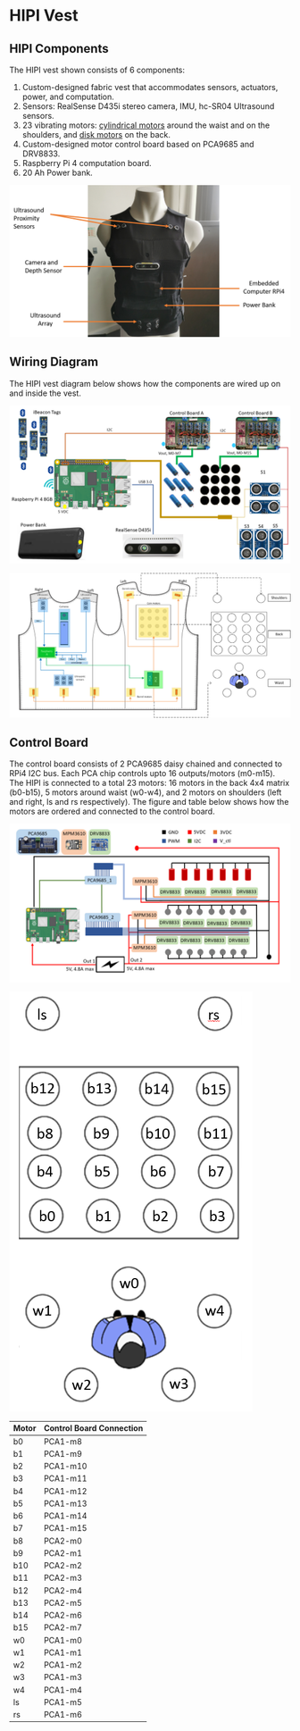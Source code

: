 # HIPI Vest

## HIPI Components

The HIPI vest shown consists of 6 components:

1. Custom-designed fabric vest that accommodates sensors, actuators, power, and computation.
2. Sensors: RealSense D435i stereo camera, IMU, hc-SR04 Ultrasound sensors.
3. 23 vibrating motors: [cylindrical motors](https://www.precisionmicrodrives.com/product/307-103-9mm-vibration-motor-25mm-type?gclid=cj0kcqia6t6abhdmarisaoniyyzgki9azfhvgv9uly_dje1ezwhbdxamfftaas9ztu8vj8lmoudzsksaahkuealw_wcb) around the waist and on the shoulders, and [disk motors](https://www.precisionmicrodrives.com/vibration-motors/precision-haptic-tm-haptic-feedback-vibration-motors/) on the back.
4. Custom-designed motor control board based on PCA9685 and DRV8833.
5. Raspberry Pi 4 computation board.
6. 20 Ah Power bank.

![HIPI Vest](./vest.png)

## Wiring Diagram

The HIPI vest diagram below shows how the components are wired up on and inside the vest.

![Hardware Connection Diagram](./hipi-wiring.png)

![HIPI Wiring Diagrams](./hipi_diagram.png)

## Control Board

The control board consists of 2 PCA9685 daisy chained and connected to RPi4 I2C bus. Each PCA chip controls upto 16 outputs/motors \(m0-m15\). The HIPI is connected to a total 23 motors: 16 motors in the back 4x4 matrix \(b0-b15\), 5 motors around waist \(w0-w4\), and 2 motors on shoulders \(left and right, ls and rs respectively\). The figure and table below shows how the motors are ordered and connected to the control board.

![Control board connection](./board.png)

![Vibrating Motors Layout](./motor_layout.png)

| Motor | Control Board Connection |
| :--- | :--- |
| b0 | PCA1-m8 |
| b1 | PCA1-m9 |
| b2 | PCA1-m10 |
| b3 | PCA1-m11 |
| b4 | PCA1-m12 |
| b5 | PCA1-m13 |
| b6 | PCA1-m14 |
| b7 | PCA1-m15 |
| b8 | PCA2-m0 |
| b9 | PCA2-m1 |
| b10 | PCA2-m2 |
| b11 | PCA2-m3 |
| b12 | PCA2-m4 |
| b13 | PCA2-m5 |
| b14 | PCA2-m6 |
| b15 | PCA2-m7 |
| w0 | PCA1-m0 |
| w1 | PCA1-m1 |
| w2 | PCA1-m2 |
| w3 | PCA1-m3 |
| w4 | PCA1-m4 |
| ls | PCA1-m5 |
| rs | PCA1-m6 |

